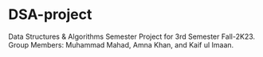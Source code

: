 # DSA-project

Data Structures &amp; Algorithms Semester Project for 3rd Semester Fall-2K23. Group Members: Muhammad Mahad, Amna Khan, and Kaif ul Imaan.

